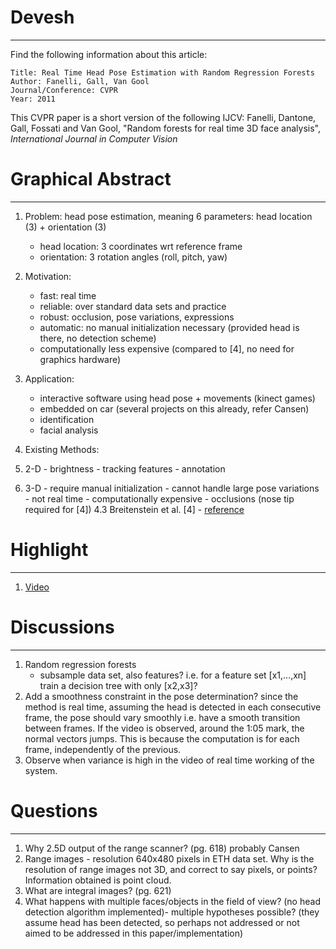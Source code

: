 # Devesh 

---------------------------

Find the following information about this article:

    Title: Real Time Head Pose Estimation with Random Regression Forests
    Author: Fanelli, Gall, Van Gool
    Journal/Conference: CVPR
    Year: 2011

This CVPR paper is a short version of the following IJCV:
Fanelli, Dantone, Gall, Fossati and Van Gool, "Random forests for real time 3D face analysis", *International Journal in Computer Vision*

# Graphical Abstract

---------------------------

1. Problem: head pose estimation, meaning 6 parameters: head location (3) + orientation (3)
	- head location: 3 coordinates wrt reference frame
	- orientation: 3 rotation angles (roll, pitch, yaw)

2. Motivation:
	- fast: real time
	- reliable: over standard data sets and practice
	- robust: occlusion, pose variations, expressions
	- automatic: no manual initialization necessary (provided head is there, no detection scheme)
	- computationally less expensive (compared to [4], no need for graphics hardware)

3. Application:
	- interactive software using head pose + movements (kinect games)
	- embedded on car (several projects on this already, refer Cansen)
	- identification
	- facial analysis

4. Existing Methods:
  1. 2-D
	- brightness
	- tracking features
	- annotation
  2. 3-D
	- require manual initialization 
	- cannot handle large pose variations
	- not real time
	- computationally expensive
	- occlusions (nose tip required for [4])
  4.3 Breitenstein et al. [4]
	- [reference](http://dash.harvard.edu/bitstream/handle/1/4100250/Breitenstein_Real-time.pdf?sequence=2)
 


# Highlight

---------------------------
1. [Video](https://www.youtube.com/watch?v=sxUkGGGtRBU&spfreload=10)

# Discussions

---------------------------

1. Random regression forests
	- subsample data set, also features? i.e. for a feature set [x1,…,xn] train a decision tree with only [x2,x3]?
2. Add a smoothness constraint in the pose determination? 
since the method is real time, assuming the head is detected in each consecutive frame, the pose should vary smoothly i.e. have a smooth transition between frames. If the video is observed, around the 1:05 mark, the normal vectors jumps. This is because the computation is for each frame, independently of the previous. 
3. Observe when variance is high in the video of real time working of the system.


 # Questions

---------------------------

1. Why 2.5D output of the range scanner? (pg. 618) probably Cansen
2. Range images - resolution 640x480 pixels in ETH data set. Why is the resolution of range images not 3D, and correct to say pixels, or points? Information obtained is point cloud.
3. What are integral images? (pg. 621)
3. What happens with multiple faces/objects in the field of view? (no head detection algorithm implemented)- multiple hypotheses possible? (they assume head has been detected, so perhaps not addressed or not aimed to be addressed in this paper/implementation)



